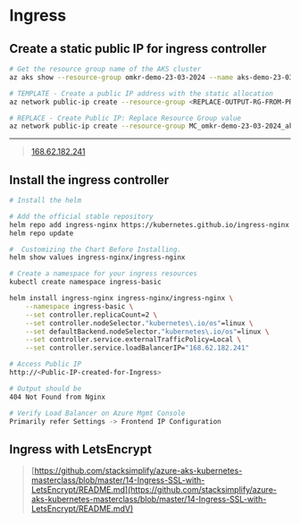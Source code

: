 # Ingress

## Create a static public IP for ingress controller

```sh
# Get the resource group name of the AKS cluster 
az aks show --resource-group omkr-demo-23-03-2024 --name aks-demo-23-03-2024-cluster --query nodeResourceGroup -o tsv

# TEMPLATE - Create a public IP address with the static allocation
az network public-ip create --resource-group <REPLACE-OUTPUT-RG-FROM-PREVIOUS-COMMAND> --name myAKSPublicIPForIngress --sku Standard --allocation-method static --query publicIp.ipAddress -o tsv

# REPLACE - Create Public IP: Replace Resource Group value
az network public-ip create --resource-group MC_omkr-demo-23-03-2024_aks-demo-23-03-2024-cluster_eastus --name myAKSPublicIPForIngress --sku Standard --allocation-method static --query publicIp.ipAddress -o tsv
```

---

> [168.62.182.241](http://168.62.182.241/)

## Install the ingress controller

```sh
# Install the helm

# Add the official stable repository
helm repo add ingress-nginx https://kubernetes.github.io/ingress-nginx
helm repo update

#  Customizing the Chart Before Installing. 
helm show values ingress-nginx/ingress-nginx

# Create a namespace for your ingress resources
kubectl create namespace ingress-basic

helm install ingress-nginx ingress-nginx/ingress-nginx \
    --namespace ingress-basic \
    --set controller.replicaCount=2 \
    --set controller.nodeSelector."kubernetes\.io/os"=linux \
    --set defaultBackend.nodeSelector."kubernetes\.io/os"=linux \
    --set controller.service.externalTrafficPolicy=Local \
    --set controller.service.loadBalancerIP="168.62.182.241"

# Access Public IP
http://<Public-IP-created-for-Ingress>

# Output should be
404 Not Found from Nginx

# Verify Load Balancer on Azure Mgmt Console
Primarily refer Settings -> Frontend IP Configuration 
```

## Ingress with LetsEncrypt

> [https://github.com/stacksimplify/azure-aks-kubernetes-masterclass/blob/master/14-Ingress-SSL-with-LetsEncrypt/README.md](https://github.com/stacksimplify/azure-aks-kubernetes-masterclass/blob/master/14-Ingress-SSL-with-LetsEncrypt/README.mdV)